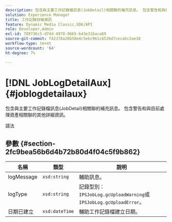 ```yaml
---
description: 包含與主要工作記錄檔訊息(JobDetail)相關聯的補充訊息。 包含警告和與目前處理資產相關聯的其他詳細資訊。
solution: Experience Manager
title: 工作記錄詳細資訊
feature: Dynamic Media Classic,SDK/API
role: Developer,Admin
exl-id: 789736c5-d74d-4970-9665-b43e316aca69
source-git-commit: f42378a20b58e4c5ebc961c6526d7cecabc2ae38
workflow-type: tm+mt
source-wordcount: '64'
ht-degree: 7%

---
```


# [!DNL JobLogDetailAux]{#joblogdetailaux}

包含與主要工作記錄檔訊息(JobDetail)相關聯的補充訊息。 包含警告和與目前處理資產相關聯的其他詳細資訊。

語法

## 參數 {#section-2fc9bea56b6d4b72b80d4f04c5f9b862}

| 名稱 | 類型 | 說明 |
|---|---|---|
| logMessage | `xsd:string` | 輔助訊息。 |
| logType | `xsd:string` | 記錄型別： `IPSJobLog.gcUploadWarning`或`IPSJobLog.gcUploadError`。 |
| 日期已建立 | `xsd:dateTime` | 輔助工作記錄檔建立日期。 |
